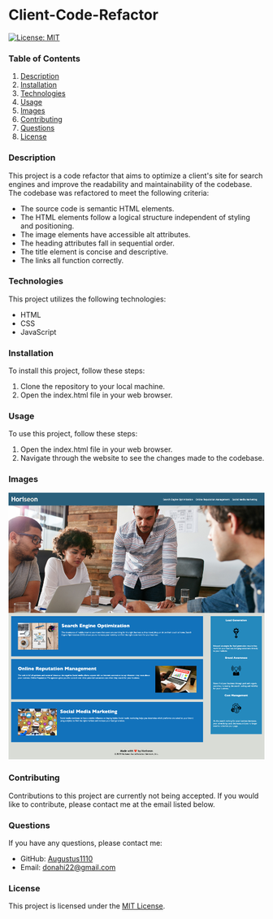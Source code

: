 # Client-Code-Refactor

[![License: MIT](https://img.shields.io/badge/License-MIT-yellow.svg)](https://opensource.org/licenses/MIT)

### Table of Contents
1. [Description](#description)
2. [Installation](#installation)
3. [Technologies](#technologies) 
4. [Usage](#usage)
5. [Images](#images)
6. [Contributing](#contributing)
7. [Questions](#questions)
8. [License](#license)

### Description
This project is a code refactor that aims to optimize a client's site for search engines and improve the readability and maintainability of the codebase. The codebase was refactored to meet the following criteria: 

- The source code is semantic HTML elements.
- The HTML elements follow a logical structure independent of styling and positioning.
- The image elements have accessible alt attributes.
- The heading attributes fall in sequential order.
- The title element is concise and descriptive.
- The links all function correctly.

### Technologies
This project utilizes the following technologies:
- HTML
- CSS
- JavaScript

### Installation
To install this project, follow these steps:
1. Clone the repository to your local machine.
2. Open the index.html file in your web browser.

### Usage
To use this project, follow these steps:
1. Open the index.html file in your web browser.
2. Navigate through the website to see the changes made to the codebase.

### Images
![Screenshot](./assets/images/Horiseon.png)


### Contributing
Contributions to this project are currently not being accepted. If you would like to contribute, please contact me at the email listed below.

### Questions
If you have any questions, please contact me:
- GitHub: [Augustus1110](https://github.com/Augustus1110)
- Email: donahi22@gmail.com

### License
This project is licensed under the [MIT License](https://opensource.org/licenses/MIT).